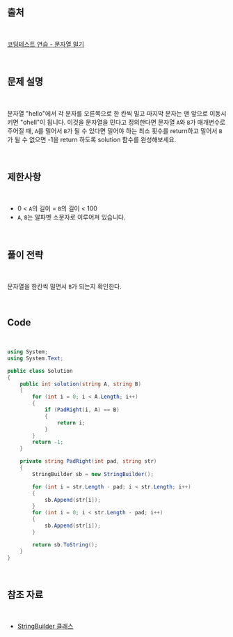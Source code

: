 ## 출처

<br>

[코딩테스트 연습 - 문자열 밀기](https://school.programmers.co.kr/learn/courses/30/lessons/120921)

<br>

## 문제 설명

<br>

문자열 "hello"에서 각 문자를 오른쪽으로 한 칸씩 밀고 마지막 문자는 맨 앞으로 이동시키면 "ohell"이 됩니다. 이것을 문자열을 민다고 정의한다면 문자열 `A`와 `B`가 매개변수로 주어질 때, `A`를 밀어서 `B`가 될 수 있다면 밀어야 하는 최소 횟수를 return하고 밀어서 `B`가 될 수 없으면 -1을 return 하도록 solution 함수를 완성해보세요.

<br>

## 제한사항

<br>

- 0 < `A`의 길이 = `B`의 길이 < 100
- `A`, `B`는 알파벳 소문자로 이루어져 있습니다.

<br>

## 풀이 전략

<br>

문자열을 한칸씩 밀면서 `B`가 되는지 확인한다.
 
<br>

## Code

<br>

```cs
using System;
using System.Text;

public class Solution
{
    public int solution(string A, string B)
    {
        for (int i = 0; i < A.Length; i++)
        {
            if (PadRight(i, A) == B)
            {
                return i;
            }
        }
        return -1;
    }

    private string PadRight(int pad, string str)
    {
        StringBuilder sb = new StringBuilder();

        for (int i = str.Length - pad; i < str.Length; i++)
        {
            sb.Append(str[i]);
        }
        for (int i = 0; i < str.Length - pad; i++)
        {
            sb.Append(str[i]);
        }

        return sb.ToString();
    }
}
```

<br>

## 참조 자료

<br>

- [StringBuilder 클래스](https://learn.microsoft.com/ko-kr/dotnet/api/system.text.stringbuilder?view=net-8.0)